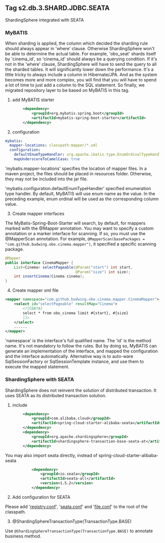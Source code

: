 ## Tag s2.db.3.SHARD.JDBC.SEATA
ShardingSphere integrated with SEATA

### MyBATIS
When sharding is applied, the column which decided the sharding rule should always appear in 'where' clause. Otherwise ShardingSphere won't be able to determine the actual table.
For example, 'obo_seat' shards itself by 'cinema_id', so 'cinema_id' should always be a querying condition. If it's not in the 'where' clause, ShardingSphere will have to send the query to all the sharded tables.
It will significantly lower down the performance. It's a little tricky to always include a column in Hibernate/JPA. 
And as the system becomes more and more complex, you will find that you will have to spend a lot of time to just add a column to the SQL statement. 
So finally, we migrated repository layer to be based on MyBATIS in this tag.

1. add MyBATIS starter
```xml
        <dependency>
            <groupId>org.mybatis.spring.boot</groupId>
            <artifactId>mybatis-spring-boot-starter</artifactId>
        </dependency>
```
2. configuration
```yaml
mybatis:
  mapper-locations: classpath:mapper/*.xml
  configuration:
    defaultEnumTypeHandler: org.apache.ibatis.type.EnumOrdinalTypeHandler
    mapUnderscoreToCamelCase: true
```
'mybatis.mapper-locations' specifies the location of mapper files. In a maven project, the files should be placed in resources folder.
Otherwise, they may not be included into the jar file.

'mybatis.configuration.defaultEnumTypeHandler' specified enumeration type handler. By default, MyBATIS will use enum name as the value.
In the preceding example, enum ordinal will be used as the corresponding column value.

3. Create mapper interfaces

The MyBatis-Spring-Boot-Starter will search, by default, for mappers marked with the @Mapper annotation.
You may want to specify a custom annotation or a marker interface for scanning. If so, you must use the @MapperScan annotation.
For example, `@MapperScan(basePackages = "com.github.budwing.obo.cinema.mapper")`, it specified a specific scanning package.

```java
@Mapper
public interface CinemaMapper {
    List<Cinema> selectPageable(@Param("start") int start,
                                @Param("size") int size);
    int insertCinema(Cinema cinema);
}
```

4. Create mapper xml file
```xml
<mapper namespace="com.github.budwing.obo.cinema.mapper.CinemaMapper">
    <select id="selectPageable" resultMap="Cinema">
        <![CDATA[
        select * from obo_cinema limit #{start}, #{size}
        ]]>
    </select>
    ......
</mapper>
```
'namespace' is the interface's full qualified name. The 'id' is the method name. It's not mandatory to follow the rules.
But by doing so, MyBATIS can generate an implementation of the interface, and mapped the configuration and the interface automatically.
Alternative way is to auto-ware SqlSessionFactory or SqlSessionTemplate instance, and use them to execute the mapped statement.

### ShardingSphere with SEATA
ShardingSphere does not reinvent the solution of distributed transaction. It uses SEATA as its distributed transaction solution.

1. include
```xml
        <dependency>
            <groupId>com.alibaba.cloud</groupId>
            <artifactId>spring-cloud-starter-alibaba-seata</artifactId>
        </dependency>
        <dependency>
            <groupId>org.apache.shardingsphere</groupId>
            <artifactId>shardingsphere-transaction-base-seata-at</artifactId>
        </dependency>
```
You may also import seata directly, instead of spring-cloud-starter-alibaba-seata
```xml
            <dependency>
                <groupId>io.seata</groupId>
                <artifactId>seata-all</artifactId>
                <version>1.5.2</version>
            </dependency>
```
2. Add configuration for SEATA

Please add '[registry.conf](../obo-cinema/src/main/resources/registry.conf)', '[seata.conf](../obo-cinema/src/main/resources/seata.conf)' and '[file.conf](../obo-cinema/src/main/resources/file.conf)' to the root of the classpath.

3. @ShardingSphereTransactionType(TransactionType.BASE)

Use `@ShardingSphereTransactionType(TransactionType.BASE)` to annotate business method.
